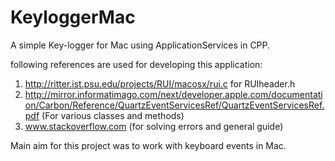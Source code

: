 # KeyloggerMac
A simple Key-logger for Mac using ApplicationServices in CPP.

following references are used for developing this application: 
1. http://ritter.ist.psu.edu/projects/RUI/macosx/rui.c for RUIheader.h
2. http://mirror.informatimago.com/next/developer.apple.com/documentation/Carbon/Reference/QuartzEventServicesRef/QuartzEventServicesRef.pdf
   (For various classes and methods)
3. www.stackoverflow.com (for solving errors and general guide)


Main aim for this project was to work with keyboard events in Mac.
